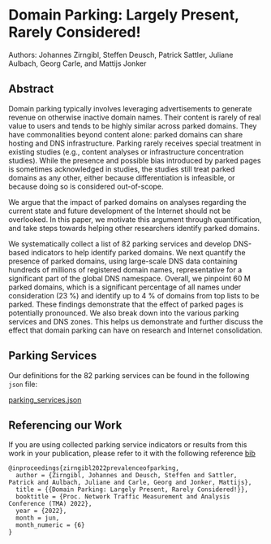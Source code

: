 # Domain Parking: Largely Present, Rarely Considered!

Authors: Johannes Zirngibl, Steffen Deusch, Patrick Sattler, Juliane Aulbach, Georg Carle, and Mattijs Jonker

## Abstract

Domain parking typically involves leveraging advertisements to generate revenue on otherwise inactive domain names. Their content is rarely of real value to users and tends to be highly similar across parked domains. They have commonalities beyond content alone: parked domains can share hosting and DNS infrastructure. Parking rarely receives special treatment in existing studies (e.g., content analyses or infrastructure concentration studies). While the presence and possible bias introduced by parked pages is sometimes acknowledged in studies, the studies still treat parked domains as any other, either because differentiation is infeasible, or because doing so is considered out-of-scope.

We argue that the impact of parked domains on analyses regarding the current state and future development of the Internet should not be overlooked. In this paper, we motivate this argument through quantification, and take steps towards helping other researchers identify parked domains.

We systematically collect a list of 82 parking services and develop DNS-based indicators to help identify parked domains. We next quantify the presence of parked domains, using large-scale DNS data containing hundreds of millions of registered domain names, representative for a significant part of the global DNS namespace. Overall, we pinpoint 60 M parked domains, which is a significant percentage of all names under consideration (23 %) and identify up to 4 % of domains from top lists to be parked. These findings demonstrate that the effect of parked pages is potentially pronounced. We also break down into the various parking services and DNS zones. This helps us demonstrate and further discuss the effect that domain parking can have on research and Internet consolidation.

## Parking Services

Our definitions for the 82 parking services can be found in the following `json` file:

[parking_services.json](https://tma22-parking.github.io/parking_services.json)

## Referencing our Work

If you are using collected parking service indicators or results from this work in your publication, please refer to it with the following reference [bib](https://tma22-parking.github.io/zirngibl2022prevalenceofparking.bib)

```
@inproceedings{zirngibl2022prevalenceofparking,
  author = {Zirngibl, Johannes and Deusch, Steffen and Sattler, Patrick and Aulbach, Juliane and Carle, Georg and Jonker, Mattijs},
  title = {{Domain Parking: Largely Present, Rarely Considered!}},
  booktitle = {Proc. Network Traffic Measurement and Analysis Conference (TMA) 2022},
  year = {2022},
  month = jun,
  month_numeric = {6}
}
```
